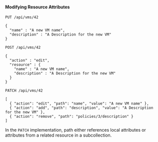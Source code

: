 #### Modifying Resource Attributes

`PUT /api/vms/42`

    {
      "name" : "A new VM name",
      "description" : "A Description for the new VM"
    }

`POST /api/vms/42`

    {
      "action" : "edit",
      "resource" : {
        "name" : "A new VM name",
        "description" : "A Description for the new VM"
      }
    }

`PATCH /api/vms/42`

    [
      { "action": "edit", "path": "name", "value": "A new VM name" },
      { "action": "add", "path": "description", "value": "A Description for the new VM" },
      { "action": "remove", "path": "policies/3/description" }
    ]

In the `PATCH` implementation, path either references local attributes
or attributes from a related resource in a subcollection.
